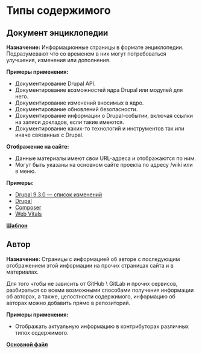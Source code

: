 # Типы содержимого

## Документ энциклопедии

**Назначение:** Информационные страницы в формате энциклопедии. Подразумевают что со временем в них могут потребоваться улучшения, изменения или дополнения.

**Примеры применения:**

* Документирование Drupal API.
* Документирование возможностей ядра Drupal или модулей для него.
* Документирование изменений вносимых в ядро.
* Документирование обновлений безопасности.
* Документирование информации о Drupal-событии, включая ссылки на записи докладов, если такие имеются.
* Документирование каких-то технологий и инструментов так или иначе связанных с Drupal.

**Отображение на сайте:**

* Данные материалы имеют свои URL-адреса и отображаются по ним.
* Могут быть указаны на основном сайте проекта по адресу /wiki или в меню.

**Примеры:**

* [Drupal 9.3.0 — список изменений](../../docs/ru/drupal/releases/9/9.3.x/9.3.0/index.md)
* [Drupal](../../docs/ru/drupal/index.md)
* [Composer](../../docs/ru/composer/index.md)
* [Web Vitals](../../docs/ru/web-vitals/index.md)

**[Шаблон]()**

## Автор

**Назначение:** Страницы с информацией об авторе с последующим отображением этой информации на прочих страницах сайта и в материалах.

Для того чтобы не зависить от GitHub \ GitLab и прочих сервисов, разбираться со всеми возможными способами получения информации об авторах, а также, целостности содержимого, информацию об авторах можно добавить прямо в репозиторий.

**Примеры применения:**

* Отображать актуальную информацию в контрибуторах различных типох содержимого.

**[Основной файл](../../authors/authors.json)**